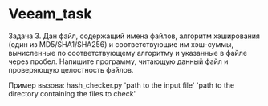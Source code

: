 # Veeam_task
Задача 3.
Дан файл, содержащий имена файлов, алгоритм хэширования (один из MD5/SHA1/SHA256) и
соответствующие им хэш-суммы, вычисленные по соответствующему алгоритму и указанные в
файле через пробел. Напишите программу, читающую данный файл и проверяющую
целостность файлов.

Пример вызова:
hash_checker.py 'path to the input file' 'path to the directory containing
the files to check'
